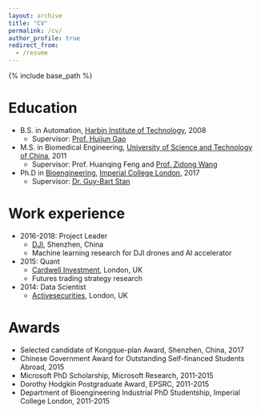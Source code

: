 ```yaml
---
layout: archive
title: "CV"
permalink: /cv/
author_profile: true
redirect_from:
  - /resume
---
```


{% include base_path %}

Education
======
* B.S. in Automation, [Harbin Institute of Technology](http://en.hit.edu.cn/), 2008
  * Supervisor: [Prof. Huijun Gao](http://homepage.hit.edu.cn/gaohuijun)
* M.S. in Biomedical Engineering, [University of Science and Technology of China](http://en.ustc.edu.cn/), 2011
  * Supervisor: Prof. Huanqing Feng and [Prof. Zidong Wang](http://people.brunel.ac.uk/~csstzzw/)
* Ph.D in [Bioengineering](http://www.imperial.ac.uk/bioengineering), [Imperial College London](https://www.imperial.ac.uk/), 2017
  * Supervisor: [Dr. Guy-Bart Stan](http://www.bg.ic.ac.uk/research/g.stan/)

Work experience
======
* 2016-2018: Project Leader
  * [DJI](https://www.dji.com/), Shenzhen, China
  * Machine learning research for DJI drones and AI accelerator
* 2015: Quant
  * [Cardwell Investment](http://c-i-technologies.com/), London, UK
  * Futures trading strategy research
* 2014: Data Scientist
  * [Activesecurities](https://activesecurities.com/), London, UK

Awards
======
* Selected candidate of Kongque-plan Award, Shenzhen, China, 2017
* Chinese Government Award for Outstanding Self-financed Students Abroad, 2015
* Microsoft PhD Scholarship, Microsoft Research, 2011-2015
* Dorothy Hodgkin Postgraduate Award, EPSRC, 2011-2015
* Department of Bioengineering Industrial PhD Studentship, Imperial College London, 2011-2015
